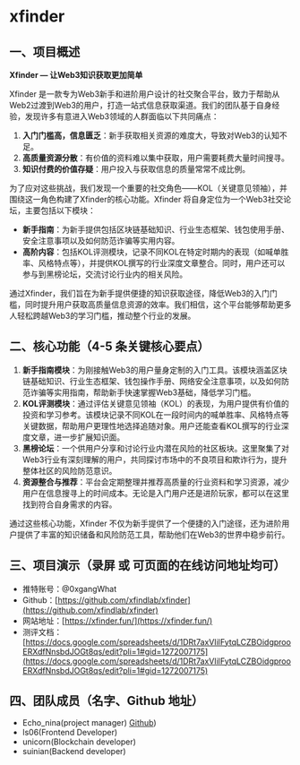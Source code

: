 # xfinder

## 一、项目概述
**Xfinder — 让Web3知识获取更加简单**

Xfinder 是一款专为Web3新手和进阶用户设计的社交聚合平台，致力于帮助从Web2过渡到Web3的用户，打造一站式信息获取渠道。我们的团队基于自身经验，发现许多有意进入Web3领域的人群面临以下共同痛点：

1. **入门门槛高，信息匮乏**：新手获取相关资源的难度大，导致对Web3的认知不足。
2. **高质量资源分散**：有价值的资料难以集中获取，用户需要耗费大量时间搜寻。
3. **知识付费的价值存疑**：用户投入与获取信息的质量常常不成比例。

为了应对这些挑战，我们发现一个重要的社交角色——KOL（关键意见领袖），并围绕这一角色构建了Xfinder的核心功能。Xfinder 将自身定位为一个Web3社交论坛，主要包括以下模块：

- **新手指南**：为新手提供包括区块链基础知识、行业生态框架、钱包使用手册、安全注意事项以及如何防范诈骗等实用内容。
- **高阶内容**：包括KOL评测模块，记录不同KOL在特定时期内的表现（如喊单胜率、风格特点等），并提供KOL撰写的行业深度文章整合。同时，用户还可以参与到黑榜论坛，交流讨论行业内的相关风险。

通过Xfinder，我们旨在为新手提供便捷的知识获取途径，降低Web3的入门门槛，同时提升用户获取高质量信息资源的效率。我们相信，这个平台能够帮助更多人轻松跨越Web3的学习门槛，推动整个行业的发展。

## 二、核心功能（4-5 条关键核心要点）

1. **新手指南模块**：为刚接触Web3的用户量身定制的入门工具。该模块涵盖区块链基础知识、行业生态框架、钱包操作手册、网络安全注意事项，以及如何防范诈骗等实用指南，帮助新手快速掌握Web3基础，降低学习门槛。
2. **KOL评测模块**：通过评估关键意见领袖（KOL）的表现，为用户提供有价值的投资和学习参考。该模块记录不同KOL在一段时间内的喊单胜率、风格特点等关键数据，帮助用户更理性地选择追随对象。用户还能查看KOL撰写的行业深度文章，进一步扩展知识面。
3. **黑榜论坛**：一个供用户分享和讨论行业内潜在风险的社区板块。这里聚集了对Web3行业有深刻理解的用户，共同探讨市场中的不良项目和欺诈行为，提升整体社区的风险防范意识。
4. **资源整合与推荐**：平台会定期整理并推荐高质量的行业资料和学习资源，减少用户在信息搜寻上的时间成本。无论是入门用户还是进阶玩家，都可以在这里找到符合自身需求的内容。

通过这些核心功能，Xfinder 不仅为新手提供了一个便捷的入门途径，还为进阶用户提供了丰富的知识储备和风险防范工具，帮助他们在Web3的世界中稳步前行。

## 三、项目演示（录屏 或 可页面的在线访问地址均可）
* 推特账号：@0xgangWhat
* Github：[https://github.com/xfindlab/xfinder](https://github.com/xfindlab/xfinder)
* 网站地址：[https://xfinder.fun/](https://xfinder.fun/)
* 测评文档：[https://docs.google.com/spreadsheets/d/1DRt7axVIilFytqLCZBOidgprooERXdfNnsbdJOGt8qs/edit?pli=1#gid=1272007175](https://docs.google.com/spreadsheets/d/1DRt7axVIilFytqLCZBOidgprooERXdfNnsbdJOGt8qs/edit?pli=1#gid=1272007175)

## 四、团队成员（名字、Github 地址）
* Echo_nina(project manager) [Github](https://github.com/Nina2333))
* ls06(Frontend Developer)
* unicorn(Blockchain developer)
* suinian(Backend developer)


